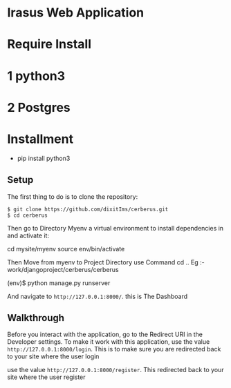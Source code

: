 # Irasus Web Application

# Require Install

# 1 python3
# 2 Postgres

# Installment

- pip install python3


## Setup

The first thing to do is to clone the repository:

```
$ git clone https://github.com/dixitIms/cerberus.git
$ cd cerberus

```

Then go to Directory Myenv a virtual environment to install dependencies in and activate it:

cd mysite/myenv
source env/bin/activate

Then Move from myenv to Project Directory
    use Command cd .. 
    Eg :- work/djangoproject/cerberus/cerberus

(env)$ python manage.py runserver

And navigate to `http://127.0.0.1:8000/`. this is The Dashboard

## Walkthrough

Before you interact with the application, go to 
the Redirect URI in the Developer settings. To make it work with this
application, use the value `http://127.0.0.1:8000/login`. This is to
make sure you are redirected back to your site where the user login


use the value `http://127.0.0.1:8000/register`. This redirected back to your site where the user register
